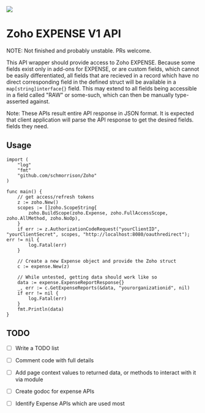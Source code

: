 [![](https://godoc.org/github.com/schmorrison/Zoho/expense?status.svg)](http://godoc.org/github.com/schmorrison/Zoho/expense)
# Zoho EXPENSE V1 API

NOTE: Not finished and probably unstable. PRs welcome.

This API wrapper should provide access to Zoho EXPENSE. Because some fields exist only in add-ons for EXPENSE, or are custom fields, which cannot be easily differentiated, all fields that are recieved in a record which have no direct corresponding field in the defined struct will be available in a `map[string]interface{}` field. This may extend to all fields being accessible in a field called "RAW" or some-such, which can then be manually type-asserted against.

Note: These APIs result entire API response in JSON format. It is expected that client application will parse the API response to get the desired fields.
 fields they need.

## Usage
    import (
        "log"
        "fmt"
        "github.com/schmorrison/Zoho"
    )

    func main() {
        // get access/refresh tokens
        z := zoho.New()
        scopes := []zoho.ScopeString{
            zoho.BuildScope(zoho.Expense, zoho.FullAccessScope, zoho.AllMethod, zoho.NoOp),
        }
        if err := z.AuthorizationCodeRequest("yourClientID", "yourClientSecret", scopes, "http://localhost:8080/oauthredirect"); err != nil {
            log.Fatal(err)
        }

        // Create a new Expense object and provide the Zoho struct
        c := expense.New(z)

        // While untested, getting data should work like so
        data := expense.ExpenseReportResponse{}
        _, err := c.GetExpenseReports(&data, "yourorganizationid", nil)
        if err != nil {
            log.Fatal(err)
        }
        fmt.Println(data)
    }

## TODO

- [ ] Write a TODO list
- [ ] Comment code with full details
- [ ] Add page context values to returned data, or methods to interact with it via module
- [ ] Create godoc for expense APIs
- [ ] Identify Expense APIs which are used most

